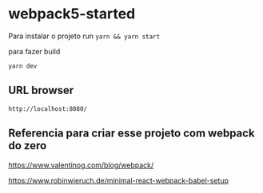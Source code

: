 # webpack5-started

Para instalar o projeto 
run `yarn && yarn start`

para fazer build 

`yarn dev`

## URL browser 

`http://localhost:8080/`

## Referencia para criar esse projeto com webpack do zero

https://www.valentinog.com/blog/webpack/

https://www.robinwieruch.de/minimal-react-webpack-babel-setup

